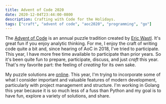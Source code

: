 ```yaml
---
title: Advent of Code 2020
date: 2020-12-04T23:44:00-0800
description: Crafting with Code for the Holidays.
tags: ["craft", "advent of code", "aoc2020", "programming", "go"]
---
```


The [Advent of Code](https://adventofcode.com/) is an annual puzzle tradition created by [Eric Wastl](http://was.tl/). It's great fun if you enjoy analytic thinking. For me, I enjoy the craft of writing code quite a bit and, since hearing of AoC in 2018, I've tried to participate. This year, I have more free time available to participate than prior years. So it's been quite fun to prepare, participate, discuss, and just _craft_ this year. That's my favorite part: the feeling of _creating_ for its own sake.

My puzzle solutions are [online](https://github.com/dds/aoc2020). This year, I'm trying to incorporate some of what I consider important and valuable features of modern development, particularly with project management and structure. I'm working in Golang this year because it is so much less of a fuss than Python and my goal is to have fun, explore a variety of solutions, and share.
